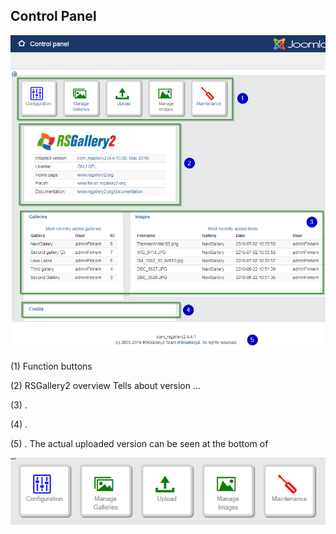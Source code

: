 
## Control Panel

![Upload startview](https://github.com/RSGallery2/RSGallery2_Project/blob/master/Documentation/Images/controlPanel.complete.png?raw=true)

(1) Function buttons

(2) RSGallery2 overview
Tells about version
...

(3) .

(4) .

(5) .
 The actual uploaded version can be seen at the bottom of

![Upload startview](https://github.com/RSGallery2/RSGallery2_Project/blob/master/Documentation/Images/controlPanel.baseButtons.png?raw=true)
